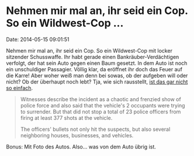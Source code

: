 Nehmen mir mal an, ihr seid ein Cop. So ein Wildwest-Cop \...
=============================================================

Date: 2014-05-15 09:01:51

Nehmen mir mal an, ihr seid ein Cop. So ein Wildwest-Cop mit locker
sitzender Schusswaffe. Ihr habt gerade einen Bankräuber-Verdächtigen
verfolgt, der hat sein Auto gegen einen Baum gesetzt. In dem Auto ist
noch ein unschuldiger Passagier. Völlig klar, da eröffnet ihr doch das
Feuer auf die Karre! Aber woher weiß man denn bei sowas, ob der aufgeben
will oder nicht? Ob der überhaupt noch lebt? Tja, wie sich rausstellt,
[ist das gar nicht so
einfach](http://www.thepcmdgazette.com/news/miami-police-kill-2-unarmed-suspects-by-shooting-disabled-car-377-times/).

> Witnesses describe the incident as a chaotic and frenzied show of
> police force and also said that the vehicle's 2 occupants were trying
> to surrender. But that did not stop a total of 23 police officers from
> firing at least 377 shots at the vehicle.
>
> The officers' bullets not only hit the suspects, but also several
> neighboring houses, businesses, and vehicles.

Bonus: Mit Foto des Autos. Also\... was von dem Auto übrig ist.
